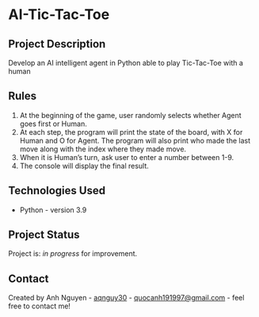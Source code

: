 # AI-Tic-Tac-Toe

## Project Description

Develop an AI intelligent agent in Python able to play Tic-Tac-Toe with a human

## Rules

1.	At the beginning of the game, user randomly selects whether Agent goes first or Human.
2.	At each step, the program will print the state of the board, with X for Human and O for Agent. The program will also print who made the last move along with the index where they made move.
3.	When it is Human’s turn, ask user to enter a number between 1-9. 
4.	The console will display the final result.

## Technologies Used
- Python - version 3.9

## Project Status
Project is: _in progress_ for improvement.

## Contact
Created by Anh Nguyen - [aqnguy30](https://github.com/aqnguy30) - quocanh191997@gmail.com - feel free to contact me! 
